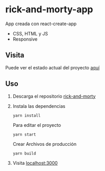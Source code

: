 # rick-and-morty-app

App creada con react-create-app

- CSS, HTML y JS
- Responsive

## Visita

Puede ver el estado actual del proyecto [aquí](https://rick-and-morty-steel.vercel.app/)

## Uso

1. Descarga el repositorio [rick-and-morty](https://github.com/raulzarzadev/rick-and-morty)
2. Instala las dependencias

   ```
   yarn install
   ```

   Para editar el proyecto

   ```
   yarn start
   ```

   Crear Archivos de producción

   ```
   yarn build
   ```

3. Visita [localhost:3000](http://localhost:3000)
